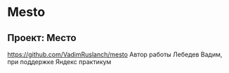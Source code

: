 # Mesto
## Проект: Место
https://github.com/VadimRuslanch/mesto Автор работы Лебедев Вадим, при поддержке Яндекс практикум
